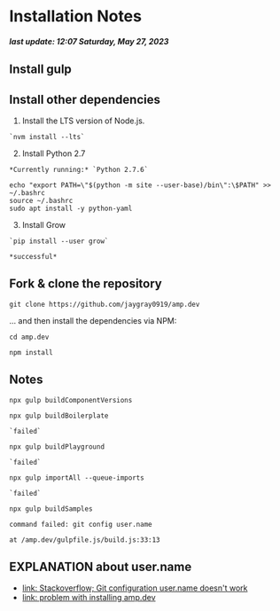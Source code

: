 # Installation Notes

##### last update: 12:07 Saturday, May 27, 2023

## Install gulp

## Install other dependencies

  1. Install the LTS version of Node.js.

    `nvm install --lts`

  2. Install Python 2.7

    *Currently running:* `Python 2.7.6`

```
echo "export PATH=\"$(python -m site --user-base)/bin\":\$PATH" >> ~/.bashrc
source ~/.bashrc
sudo apt install -y python-yaml
```

  3. Install Grow

    `pip install --user grow`

    *successful*

## Fork & clone the repository

`git clone https://github.com/jaygray0919/amp.dev`

... and then install the dependencies via NPM:

`cd amp.dev`

`npm install`

## Notes

`npx gulp buildComponentVersions`

`npx gulp buildBoilerplate`

    `failed`
  
`npx gulp buildPlayground`

    `failed`

`npx gulp importAll --queue-imports`

    `failed`

`npx gulp buildSamples`

`command failed: git config user.name`

`at /amp.dev/gulpfile.js/build.js:33:13`

## EXPLANATION about user.name

- [link: Stackoverflow; Git configuration user.name doesn't work](https://stackoverflow.com/questions/25593043/git-configuration-user-name-doesnt-work)
- [link: problem with installing amp.dev](https://github.com/ampproject/amp.dev/issues/4163)
